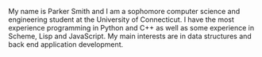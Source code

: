 My name is Parker Smith and I am a sophomore computer science and engineering student at the University of Connecticut.
I have the most experience programming in Python and C++ as well as some experience in Scheme, Lisp and JavaScript. My main interests are in data structures and back end application development.
